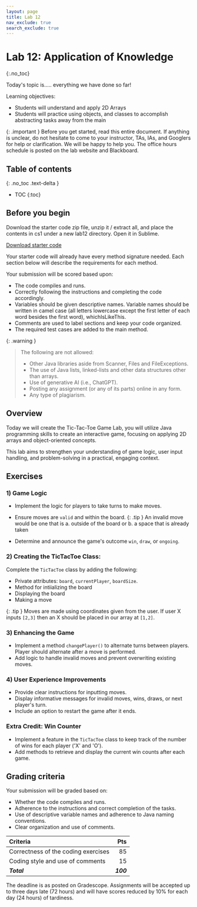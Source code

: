 ```yaml
---
layout: page
title: Lab 12
nav_exclude: true
search_exclude: true
---
```


# Lab 12: Application of Knowledge
{:.no_toc}

Today's topic is..... everything we have done so far!

Learning objectives:
- Students will understand and apply 2D Arrays
- Students will practice using objects, and classes to accomplish abstracting tasks away from the main 

{: .important }
Before you get started, read this entire document. If anything is unclear, do not
hesitate to come to your instructor, TAs, IAs, and Googlers for help or clarification. We will be happy to help
you. The office hours schedule is posted on the lab website and Blackboard.

## Table of contents
{: .no_toc .text-delta }

- TOC
{:toc}

## Before you begin

Download the starter code zip file, unzip it / extract all, and place the contents in cs1 under a new lab12 directory. Open it in Sublime.

<a href="https://github.com/UTEP-CS-1/website/raw/main{{page.url|relative_url}}../lab12_starter.zip" class="btn btn-green">Download starter code</a>

Your starter code will already have every method signature needed. Each section below will describe the requirements for each method.


Your submission will be scored based upon:
- The code compiles and runs.
- Correctly following the instructions and completing the code accordingly.
- Variables should be given descriptive names. Variable names should be written in camel case (all letters lowercase except the first letter of each word besides the first word), whichIsLikeThis.
- Comments are used to label sections and keep your code organized.
- The required test cases are added to the main method.

{: .warning }
> The following are not allowed:
> - Other Java libraries aside from Scanner, Files and FileExceptions.
> - The use of Java lists, linked-lists and other data structures other than arrays.
> - Use of generative AI (i.e., ChatGPT).
> - Posting any assignment (or any of its parts) online in any form.
> - Any type of plagiarism. 

## Overview

Today we will create the Tic-Tac-Toe Game Lab, you will utilize Java programming skills to create an interactive game, focusing on applying 2D arrays and object-oriented concepts.

This lab aims to strengthen your understanding of game logic, user input handling, and problem-solving in a practical, engaging context.

## Exercises

### 1) Game Logic
- Implement the logic for players to take turns to make moves.
- Ensure moves are `valid` and within the board.
{: .tip }
An invalid move would be one that is a. outside of the board or b. a space that is already taken

- Determine and announce the game's outcome `win`, `draw`, or `ongoing`.

### 2) Creating the TicTacToe Class:
Complete the `TicTacToe` class by adding the following:
- Private attributes: `board`, `currentPlayer`, `boardSize`.
- Method for intiializing the board
- Displaying the board
- Making a move

{: .tip }
Moves are made using coordinates given from the user. If user X inputs `[2,3]` then an X should be placed in our array at `[1,2]`. 

### 3) Enhancing the Game
- Implement a method `changePlayer()` to alternate turns between players. Player should alternate after a move is performed. 
- Add logic to handle invalid moves and prevent overwriting existing moves.


### 4) User Experience Improvements
- Provide clear instructions for inputting moves.
- Display informative messages for invalid moves, wins, draws, or next player's turn.
- Include an option to restart the game after it ends.

### Extra Credit: Win Counter
- Implement a feature in the `TicTacToe` class to keep track of the number of wins for each player ('X' and 'O').
- Add methods to retrieve and display the current win counts after each game.

## Grading criteria

Your submission will be graded based on:
- Whether the code compiles and runs.
- Adherence to the instructions and correct completion of the tasks.
- Use of descriptive variable names and adherence to Java naming conventions.
- Clear organization and use of comments.

| **Criteria**                             |   **Pts** |
|:-----------------------------------------|----------:|
| Correctness of the coding exercises      |        85 |
| Coding style and use of comments         |        15 |
| **_Total_**                              | **_100_** |

The deadline is as posted on Gradescope. Assignments will be accepted up to three days late (72 hours) and will have scores reduced by 10% for each day (24 hours) of tardiness.

